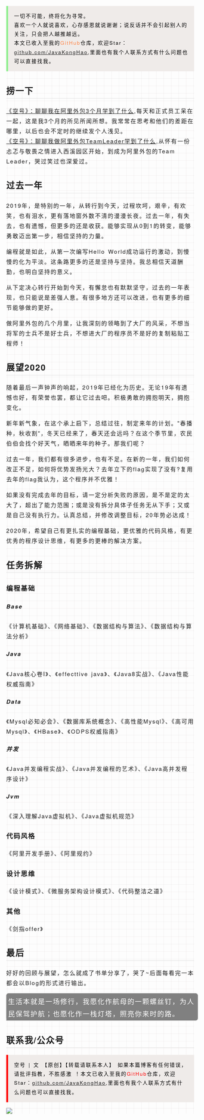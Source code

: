 <div style="font-size: 15px;line-height: 1.8;word-spacing: 2px;letter-spacing: 2px;font-family: 'Helvetica Neue', Helvetica, 'Hiragino Sans GB', 'Microsoft YaHei', Arial, sans-serif;background-image: linear-gradient(90deg, rgba(50, 0, 0, 0.05) 3%, rgba(0, 0, 0, 0) 3%), linear-gradient(360deg, rgba(50, 0, 0, 0.05) 3%, rgba(0, 0, 0, 0) 3%);background-size: 20px 20px;background-position: center center;" id="output_wrapper_id" class="output_wrapper"><blockquote style="line-height: inherit; display: block; padding: 15px 15px 15px 1rem; font-size: 0.9em; margin: 1em 0px; color: rgb(0, 0, 0); border-left: 5px solid lightgreen; background: rgb(239, 235, 233); overflow: auto; overflow-wrap: normal; word-break: normal;">一切不可能，终将化为寻常。</br>
 喜欢一个人就说喜欢，心存感恩就说谢谢；说反话并不会引起别人的关注，只会把人越推越远。</br>
 本文已收入至我的<font color="#FF8040">GitHub</font>仓库，欢迎Star：<a href="https://github.com/JavaKongHao/JavaTeam">github.com/JavaKongHao</a>,里面也有我个人联系方式有什么问题也可以直接找我。</blockquote>
 
##  <div style="border-bottom:1px solid #DEDEDE">捞一下</div>
[《空号》：聊聊我在阿里外包3个月学到了什么](https://juejin.im/post/5de0880ee51d4532d667b724),每天和正式员工呆在一起，这是我3个月的所见所闻所想。我常常在思考和他们的差距在哪里，以后也会不定时的继续发个人浅见。</br>
[《空号》：聊聊我做阿里外包TeamLeader学到了什么](https://juejin.im/post/5df309d5518825124653b6e0),从怀有一份忐忑与敬畏之情进入西溪园区开始，到成为阿里外包的Team Leader，哭过笑过也深爱过。
</br> 

##  <div style="border-bottom:1px solid #DEDEDE">过去一年</div>
2019年，是特别的一年，从转行到今天，过程坎坷，艰辛，有欢笑，也有泪水，更有落地窗外数不清的漫漫长夜。过去一年，有失去，也有遗憾，但更多的还是收获。能够实现从0到1的转变，能够勇敢迈出第一步，相信坚持的力量。

编程就是如此，从第一次编写Hello World成功运行的激动，到慢慢的化为平淡。这条路更多的还是坚持与坚持。我总相信天道酬勤，也明白坚持的意义。

从下定决心转行开始到今天，有懈怠也有默默坚守，过去的一年表现，也只能说是差强人意。有很多地方还可以改进，也有更多的细节能够做的更好。

做阿里外包的几个月里，让我深刻的领略到了大厂的风采，不想当将军的士兵不是好士兵，不想进大厂的程序员不是好的复制粘贴工程师！

##  <div style="border-bottom:1px solid #DEDEDE">展望2020</div>
随着最后一声钟声的响起，2019年已经化为历史。无论19年有遗憾也好，有荣誉也罢，都让它过去吧。积极勇敢的拥抱明天，拥抱变化。

新年新气象，在这个承上启下，总结过往，制定来年的计划。"春播种，秋收割"，冬天已经来了，春天还会远吗？在这个季节里，农民伯伯会找个好天气，晒晒来年的种子。那我们呢？

过去一年，我们都有很多进步，也有不足。在新的一年，我们如何改正不足，如何将优势发扬光大？去年立下的flag实现了没有?复用去年的flag我认为，这个程序并不优雅！

如果没有完成去年的目标，请一定分析失败的原因，是不是定的太大了，超出了能力范围；或是没有拆分具体子任务无从下手；又或是自己没有执行力。认真总结，并修改调整目标，20年势必达成！

2020年，希望自己有更扎实的编程基础，更优雅的代码风格，有更优秀的程序设计思维，有更多的更棒的解决方案。

##  <div style="border-bottom:1px solid #DEDEDE">任务拆解</div>
### 编程基础
##### Base
《计算机基础》、《网络基础》、《数据结构与算法》、《数据结构与算法分析》
##### Java
《Java核心卷Ⅰ》、《effecttive java》、《Java8实战》、《Java性能权威指南》
##### Data
《Mysql必知必会》、《数据库系统概念》、《高性能Mysql》、《高可用Mysql》、《HBase》、《ODPS权威指南》
##### 并发
《Java并发编程实战》、《Java并发编程的艺术》、《Java高并发程序设计》
##### Jvm
《深入理解Java虚拟机》、《Java虚拟机规范》
### 代码风格
《阿里开发手册》、《阿里规约》
### 设计思维
《设计模式》、《微服务架构设计模式》、《代码整洁之道》
### 其他
《剑指offer》

##  <div style="border-bottom:1px solid #DEDEDE">最后</div>
好好的回顾与展望，怎么就成了书单分享了，哭了~后面每看完一本都会以Blog的形式进行输出。

 <div style="border-radius: 6px;;padding:5px; background-color:gray; width:100%;padding-bottom: 3px;"><font size=4 color=white >生活本就是一场修行，我愿化作航母的一颗螺丝钉，为人民保驾护航；也愿化作一栈灯塔，照亮你来时的路。</font></div>
 <div style="border-bottom:3px solid #808080;margin-top:-3px;">
</div>

##  <div style="border-bottom:1px solid #DEDEDE">联系我/公众号</div>
<blockquote style="line-height: inherit; display: block; padding: 15px 15px 15px 1rem; font-size: 0.9em; margin: 1em 0px; color: rgb(0, 0, 0); border-left: 5px solid red; background: rgb(239, 235, 233); overflow: auto; overflow-wrap: normal; word-break: normal;">空号 | 文 【原创】【转载请联系本人】 如果本篇博客有任何错误，请批评指教，不胜感激 ！本文已收入至我的<font color=red>GitHub</font>仓库，欢迎Star：<a href="https://github.com/JavaKongHao/docs">github.com/JavaKongHao</a>,里面也有我个人联系方式有什么问题也可以直接找我。</blockquote>

<img src="https://user-gold-cdn.xitu.io/2019/12/2/16ec44a1033c0537?w=877&h=434&f=png&s=119828"></img>

